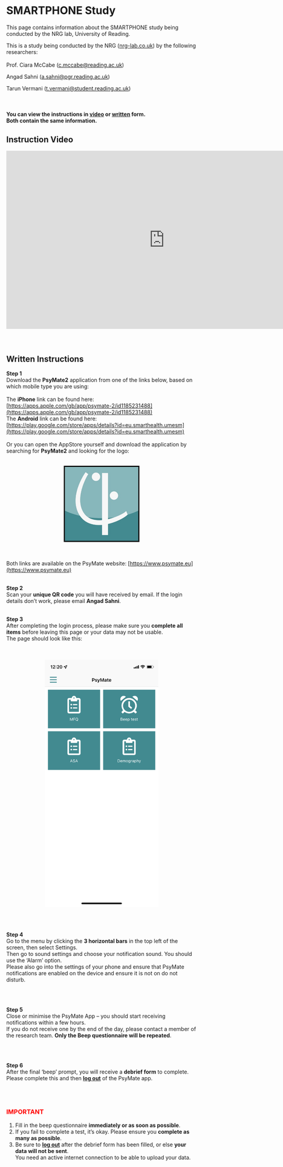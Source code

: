 # SMARTPHONE Study
This page contains information about the SMARTPHONE study being conducted by the NRG lab, University of Reading. <br>

This is a study being conducted by the NRG ([nrg-lab.co.uk](https://www.nrg-lab.co.uk/)) by the following researchers:<br><br>
Prof. Ciara McCabe (<a href="mailto:c.mccabe@reading.ac.uk">c.mccabe@reading.ac.uk</a>) 

Angad Sahni (<a href="mailto:a.sahni@pgr.reading.ac.uk">a.sahni@pgr.reading.ac.uk</a>) 

Tarun Vermani (<a href="mailto:t.vermani@student.reading.ac.uk">t.vermani@student.reading.ac.uk</a>)

<br>

#### You can view the instructions in [<u>video</u>](README.md#instruction-video) or [<u>written</u>](README.md#instruction-video) form. <br>Both contain the same information.


## Instruction Video

<iframe width="836" height="470" src="https://www.youtube.com/embed/AivE2o9IXr4" title="University of Reading || PsyMate2 || SMARTPHONE Study Instructions" frameborder="0" allow="accelerometer; autoplay; clipboard-write; encrypted-media; gyroscope; picture-in-picture" allowfullscreen></iframe>

<br>
<br>
<br>

## Written Instructions

**Step 1** <br>
Download the <b>PsyMate2</b> application from one of the links below, based on which mobile type you are using:<br><br>
The **iPhone** link can be found here: [https://apps.apple.com/gb/app/psymate-2/id1185231488](https://apps.apple.com/gb/app/psymate-2/id1185231488) <br>
The **Android** link can be found here: [https://play.google.com/store/apps/details?id=eu.smarthealth.umesm](https://play.google.com/store/apps/details?id=eu.smarthealth.umesm) <br><br>
Or you can open the AppStore yourself and download the application by searching for <b>PsyMate2</b> and looking for the logo:
<br>
<br>
<p align="center"> <img width="200" src="psymate.jpg" alt="psymate"> </p>
<br>

Both links are available on the PsyMate website: [https://www.psymate.eu](https://www.psymate.eu)
<br>
<br>

**Step 2**<br> 
Scan your **unique QR code** you will have received by email. If the login details don’t work, please email **Angad Sahni**. 
<br>
<br>

**Step 3**<br>
After completing the login process, please make sure you **complete all items** before leaving this page or your data may not be usable.<br>
The page should look like this:  
<br>
<br>
<p align="center"> <img width="300" src="psymate2.png" alt="psymate2"> </p>
<br>
<br>

**Step 4** <br>
Go to the menu by clicking the **3 horizontal bars** in the top left of the screen, then select Settings.<br> Then go to sound settings and choose your notification sound. You should use the ‘Alarm’ option.<br>
Please also go into the settings of your phone and ensure that PsyMate notifications are enabled on the device and ensure it is not on do not disturb. 

<br>
<br>

**Step 5**<br> 
Close or minimise the PsyMate App – you should start receiving notifications within a few hours.<br> If you do not receive one by the end of the day, please contact a member of the research team. **Only the Beep questionnaire will be repeated**.

<br>
<br>

**Step 6**<br>
After the final ‘beep’ prompt, you will receive a **debrief form** to complete. Please complete this and then <b><u>log out</u></b> of the PsyMate app.

<br>
<br>

<h3 style="color:red">IMPORTANT</h3>

1.	Fill in the beep questionnaire **immediately or as soon as possible**.
2.	If you fail to complete a test, it’s okay. Please ensure you **complete as many as possible**. 
3.	Be sure to <b><u>log out</u></b> after the debrief form has been filled, or else **your data will not be sent**.<br> You need an active internet connection to be able to upload your data.

